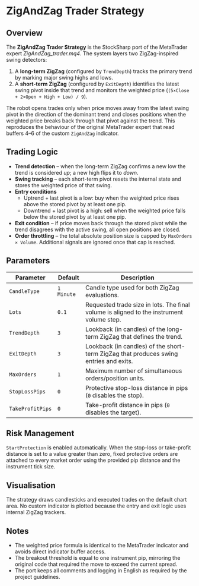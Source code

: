 # ZigAndZag Trader Strategy

## Overview
The **ZigAndZag Trader Strategy** is the StockSharp port of the MetaTrader expert *ZigAndZag_trader.mq4*. The system layers two ZigZag-inspired swing detectors:

1. A **long-term ZigZag** (configured by `TrendDepth`) tracks the primary trend by marking major swing highs and lows.
2. A **short-term ZigZag** (configured by `ExitDepth`) identifies the latest swing pivot inside that trend and monitors the weighted price (`(5×Close + 2×Open + High + Low) / 9`).

The robot opens trades only when price moves away from the latest swing pivot in the direction of the dominant trend and closes positions when the weighted price breaks back through that pivot against the trend. This reproduces the behaviour of the original MetaTrader expert that read buffers 4–6 of the custom `ZigAndZag` indicator.

## Trading Logic
- **Trend detection** – when the long-term ZigZag confirms a new low the trend is considered *up*; a new high flips it to *down*.
- **Swing tracking** – each short-term pivot resets the internal state and stores the weighted price of that swing.
- **Entry conditions**
  - Uptrend + last pivot is a low: buy when the weighted price rises above the stored pivot by at least one pip.
  - Downtrend + last pivot is a high: sell when the weighted price falls below the stored pivot by at least one pip.
- **Exit condition** – if price moves back through the stored pivot while the trend disagrees with the active swing, all open positions are closed.
- **Order throttling** – the total absolute position size is capped by `MaxOrders × Volume`. Additional signals are ignored once that cap is reached.

## Parameters
| Parameter | Default | Description |
|-----------|---------|-------------|
| `CandleType` | `1 Minute` | Candle type used for both ZigZag evaluations. |
| `Lots` | `0.1` | Requested trade size in lots. The final volume is aligned to the instrument volume step. |
| `TrendDepth` | `3` | Lookback (in candles) of the long-term ZigZag that defines the trend. |
| `ExitDepth` | `3` | Lookback (in candles) of the short-term ZigZag that produces swing entries and exits. |
| `MaxOrders` | `1` | Maximum number of simultaneous orders/position units. |
| `StopLossPips` | `0` | Protective stop-loss distance in pips (`0` disables the stop). |
| `TakeProfitPips` | `0` | Take-profit distance in pips (`0` disables the target). |

## Risk Management
`StartProtection` is enabled automatically. When the stop-loss or take-profit distance is set to a value greater than zero, fixed protective orders are attached to every market order using the provided pip distance and the instrument tick size.

## Visualisation
The strategy draws candlesticks and executed trades on the default chart area. No custom indicator is plotted because the entry and exit logic uses internal ZigZag trackers.

## Notes
- The weighted price formula is identical to the MetaTrader indicator and avoids direct indicator buffer access.
- The breakout threshold is equal to one instrument pip, mirroring the original code that required the move to exceed the current spread.
- The port keeps all comments and logging in English as required by the project guidelines.
